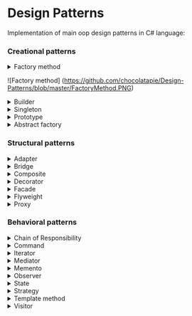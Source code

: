 # Design Patterns
Implementation of main oop design patterns in C# language:

### Creational patterns

<details>
  <summary>Factory method</summary>
  ![Factory method] (https://github.com/chocolatapie/Design-Patterns/blob/master/FactoryMethod.PNG)
</details>

![Factory method] (https://github.com/chocolatapie/Design-Patterns/blob/master/FactoryMethod.PNG)

<details>
  <summary>Builder</summary>
</details>

<details>
  <summary>Singleton</summary>
</details>

<details>
  <summary>Prototype</summary>
</details>

<details>
  <summary>Abstract factory</summary>
</details>

### Structural patterns

<details>
  <summary>Adapter</summary>
</details>

<details>
  <summary>Bridge</summary>
</details>

<details>
  <summary>Composite</summary>
</details>

<details>
  <summary>Decorator</summary>
</details>

<details>
  <summary>Facade</summary>
</details>

<details>
  <summary>Flyweight</summary>
</details>

<details>
  <summary>Proxy</summary>
</details>

### Behavioral patterns

<details>
  <summary>Chain of Responsibility</summary>
</details>

<details>
  <summary>Command</summary>
</details>

<details>
  <summary>Iterator</summary>
</details>

<details>
  <summary>Mediator</summary>
</details>

<details>
  <summary>Memento</summary>
</details>

<details>
  <summary>Observer</summary>
</details>

<details>
  <summary>State</summary>
</details>

<details>
  <summary>Strategy</summary>
</details>

<details>
  <summary>Template method</summary>
</details>

<details>
  <summary>Visitor</summary>
</details>
